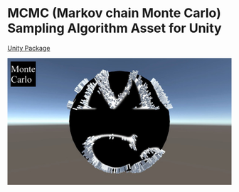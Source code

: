 MCMC (Markov chain Monte Carlo) Sampling Algorithm Asset for Unity
====
[Unity Package](MCMC.unitypackage)

[![Thumbnail](Thumbnail.jpg)](https://vimeo.com/146996554)
